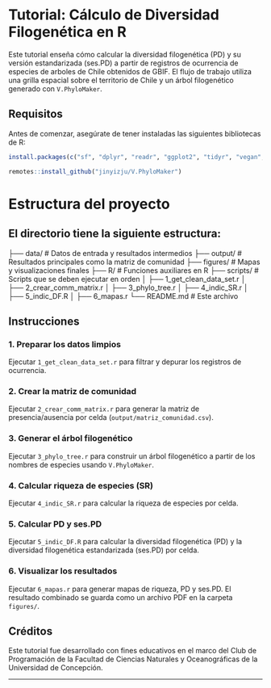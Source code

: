 # Tutorial: Cálculo de Diversidad Filogenética en R

Este tutorial enseña cómo calcular la diversidad filogenética (PD) y su versión estandarizada (ses.PD) a partir de registros de ocurrencia de especies de arboles de Chile obtenidos de GBIF. El flujo de trabajo utiliza una grilla espacial sobre el territorio de Chile y un árbol filogenético generado con `V.PhyloMaker`.

## Requisitos

Antes de comenzar, asegúrate de tener instaladas las siguientes bibliotecas de R:

```r
install.packages(c("sf", "dplyr", "readr", "ggplot2", "tidyr", "vegan", "picante", "viridis", "patchwork"))
```

```r
remotes::install_github("jinyizju/V.PhyloMaker")
```

# Estructura del proyecto

## El directorio tiene la siguiente estructura:

├── data/ # Datos de entrada y resultados intermedios
├── output/ # Resultados principales como la matriz de comunidad
├── figures/ # Mapas y visualizaciones finales
├── R/ # Funciones auxiliares en R
├── scripts/ # Scripts que se deben ejecutar en orden
│ ├── 1_get_clean_data_set.r
│ ├── 2_crear_comm_matrix.r
│ ├── 3_phylo_tree.r
│ ├── 4_indic_SR.r
│ ├── 5_indic_DF.R
│ ├── 6_mapas.r
└── README.md # Este archivo


## Instrucciones

### 1. Preparar los datos limpios

Ejecutar `1_get_clean_data_set.r` para filtrar y depurar los registros de ocurrencia.

### 2. Crear la matriz de comunidad

Ejecutar `2_crear_comm_matrix.r` para generar la matriz de presencia/ausencia por celda (`output/matriz_comunidad.csv`).

### 3. Generar el árbol filogenético

Ejecutar `3_phylo_tree.r` para construir un árbol filogenético a partir de los nombres de especies usando `V.PhyloMaker`.

### 4. Calcular riqueza de especies (SR)

Ejecutar `4_indic_SR.r` para calcular la riqueza de especies por celda.

### 5. Calcular PD y ses.PD

Ejecutar `5_indic_DF.R` para calcular la diversidad filogenética (PD) y la diversidad filogenética estandarizada (ses.PD) por celda.

### 6. Visualizar los resultados

Ejecutar `6_mapas.r` para generar mapas de riqueza, PD y ses.PD. El resultado combinado se guarda como un archivo PDF en la carpeta `figures/`.

## Créditos

Este tutorial fue desarrollado con fines educativos en el marco del Club de Programación de la Facultad de Ciencias Naturales y Oceanográficas de la Universidad de Concepción.

---

